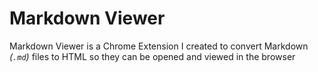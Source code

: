 # Markdown Viewer

Markdown Viewer is a Chrome Extension I created to convert Markdown _(`.md`)_ files to HTML so they can be opened and viewed in the browser
